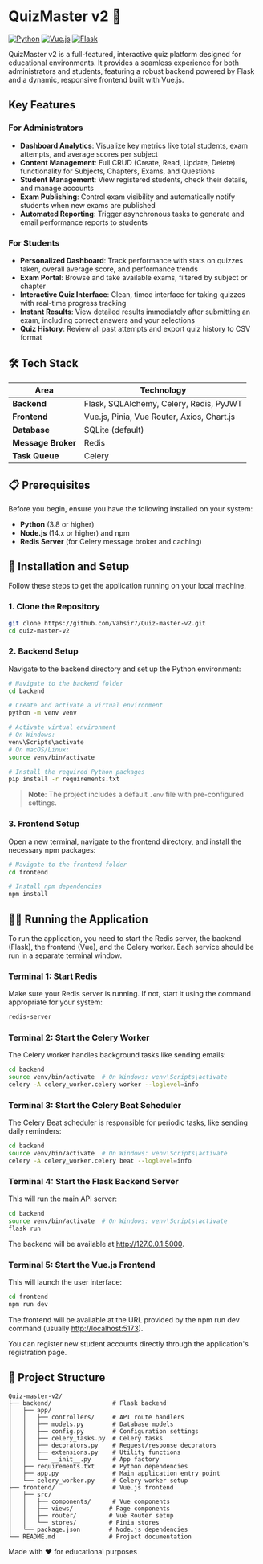 # QuizMaster v2 🎯

[![Python](https://img.shields.io/badge/Python-3.8+-blue.svg)](https://python.org)
[![Vue.js](https://img.shields.io/badge/Vue.js-3.x-green.svg)](https://vuejs.org)
[![Flask](https://img.shields.io/badge/Flask-2.x-lightgrey.svg)](https://flask.palletsprojects.com)

QuizMaster v2 is a full-featured, interactive quiz platform designed for educational environments. It provides a seamless experience for both administrators and students, featuring a robust backend powered by Flask and a dynamic, responsive frontend built with Vue.js.

## Key Features

### For Administrators
- **Dashboard Analytics**: Visualize key metrics like total students, exam attempts, and average scores per subject
- **Content Management**: Full CRUD (Create, Read, Update, Delete) functionality for Subjects, Chapters, Exams, and Questions
- **Student Management**: View registered students, check their details, and manage accounts
- **Exam Publishing**: Control exam visibility and automatically notify students when new exams are published
- **Automated Reporting**: Trigger asynchronous tasks to generate and email performance reports to students

### For Students
- **Personalized Dashboard**: Track performance with stats on quizzes taken, overall average score, and performance trends
- **Exam Portal**: Browse and take available exams, filtered by subject or chapter
- **Interactive Quiz Interface**: Clean, timed interface for taking quizzes with real-time progress tracking
- **Instant Results**: View detailed results immediately after submitting an exam, including correct answers and your selections
- **Quiz History**: Review all past attempts and export quiz history to CSV format

## 🛠️ Tech Stack

| **Area** | **Technology** |
|----------|----------------|
| **Backend** | Flask, SQLAlchemy, Celery, Redis, PyJWT |
| **Frontend** | Vue.js, Pinia, Vue Router, Axios, Chart.js |
| **Database** | SQLite (default) |
| **Message Broker** | Redis |
| **Task Queue** | Celery |

## 📋 Prerequisites

Before you begin, ensure you have the following installed on your system:

- **Python** (3.8 or higher)
- **Node.js** (14.x or higher) and npm
- **Redis Server** (for Celery message broker and caching)

## 🚀 Installation and Setup

Follow these steps to get the application running on your local machine.

### 1. Clone the Repository

```bash
git clone https://github.com/Vahsir7/Quiz-master-v2.git
cd quiz-master-v2
```

### 2. Backend Setup

Navigate to the backend directory and set up the Python environment:

```bash
# Navigate to the backend folder
cd backend

# Create and activate a virtual environment
python -m venv venv

# Activate virtual environment
# On Windows:
venv\Scripts\activate
# On macOS/Linux:
source venv/bin/activate

# Install the required Python packages
pip install -r requirements.txt
```

> **Note**: The project includes a default `.env` file with pre-configured settings.

### 3. Frontend Setup

Open a new terminal, navigate to the frontend directory, and install the necessary npm packages:

```bash
# Navigate to the frontend folder
cd frontend

# Install npm dependencies
npm install
```

## 🏃‍♂️ Running the Application

To run the application, you need to start the Redis server, the backend (Flask), the frontend (Vue), and the Celery worker. Each service should be run in a separate terminal window.

### Terminal 1: Start Redis

Make sure your Redis server is running. If not, start it using the command appropriate for your system:

```bash
redis-server
```

### Terminal 2: Start the Celery Worker

The Celery worker handles background tasks like sending emails:

```bash
cd backend
source venv/bin/activate  # On Windows: venv\Scripts\activate
celery -A celery_worker.celery worker --loglevel=info
```

### Terminal 3: Start the Celery Beat Scheduler

The Celery Beat scheduler is responsible for periodic tasks, like sending daily reminders:

```bash
cd backend
source venv/bin/activate  # On Windows: venv\Scripts\activate
celery -A celery_worker.celery beat --loglevel=info
```

### Terminal 4: Start the Flask Backend Server

This will run the main API server:

```bash
cd backend
source venv/bin/activate  # On Windows: venv\Scripts\activate
flask run
```

The backend will be available at <http://127.0.0.1:5000>.

### Terminal 5: Start the Vue.js Frontend

This will launch the user interface:

```bash
cd frontend
npm run dev
```

The frontend will be available at the URL provided by the npm run dev command (usually <http://localhost:5173>).

You can register new student accounts directly through the application's registration page.

## 📁 Project Structure

```text
Quiz-master-v2/
├── backend/                 # Flask backend
│   ├── app/
│   │   ├── controllers/     # API route handlers
│   │   ├── models.py        # Database models
│   │   ├── config.py        # Configuration settings
│   │   ├── celery_tasks.py  # Celery tasks
│   │   ├── decorators.py    # Request/response decorators
│   │   ├── extensions.py    # Utility functions
│   │   └── __init__.py      # App factory
│   ├── requirements.txt     # Python dependencies
│   ├── app.py               # Main application entry point
│   └── celery_worker.py     # Celery worker setup
├── frontend/                # Vue.js frontend
│   ├── src/
│   │   ├── components/      # Vue components
│   │   ├── views/          # Page components
│   │   ├── router/         # Vue Router setup
│   │   └── stores/         # Pinia stores
│   └── package.json        # Node.js dependencies
└── README.md               # Project documentation
```

Made with ❤️ for educational purposes